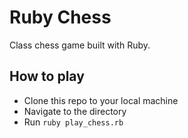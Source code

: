 # Ruby Chess
Class chess game built with Ruby.

## How to play
- Clone this repo to your local machine
- Navigate to the directory
- Run `ruby play_chess.rb`